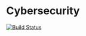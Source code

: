 # Cybersecurity

[![Build Status](https://travis-ci.com/toussaintvla/Cybersecurity.svg?branch=master)](https://travis-ci.com/toussaintvla/Cybersecurity)

